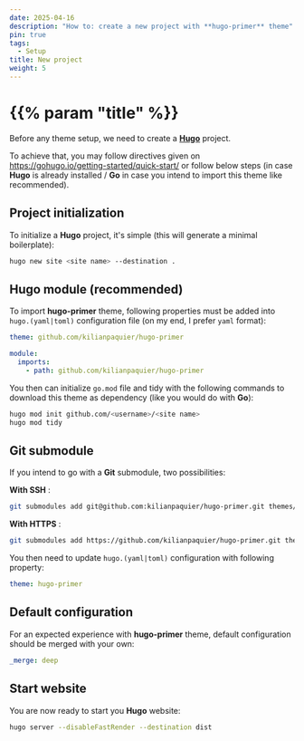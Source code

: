 ```yaml
---
date: 2025-04-16
description: "How to: create a new project with **hugo-primer** theme"
pin: true
tags:
  - Setup
title: New project
weight: 5
---
```


# {{% param "title" %}}

Before any theme setup, we need to create a [**Hugo**](https://gohugo.io/) project.

To achieve that, you may follow directives given on https://gohugo.io/getting-started/quick-start/
or follow below steps (in case **Hugo** is already installed / **Go** in case you intend to import this theme like recommended).

## Project initialization

To initialize a **Hugo** project, it's simple (this will generate a minimal boilerplate):

```sh
hugo new site <site name> --destination .
```

## Hugo module (recommended)

To import **hugo-primer** theme, following properties must be added into `hugo.(yaml|toml)` configuration file (on my end, I prefer `yaml` format):

```yaml
theme: github.com/kilianpaquier/hugo-primer

module:
  imports:
    - path: github.com/kilianpaquier/hugo-primer
```

You then can initialize `go.mod` file and tidy with the following commands to download this theme as dependency (like you would do with **Go**):

```sh
hugo mod init github.com/<username>/<site name>
hugo mod tidy
```

## Git submodule

If you intend to go with a **Git** submodule, two possibilities:

**With SSH** :

```sh
git submodules add git@github.com:kilianpaquier/hugo-primer.git themes/hugo-primer
```

**With HTTPS** :

```sh
git submodules add https://github.com/kilianpaquier/hugo-primer.git themes/hugo-primer
```

You then need to update `hugo.(yaml|toml)` configuration with following property:

```yaml
theme: hugo-primer
```

## Default configuration

For an expected experience with **hugo-primer** theme, default configuration should be merged with your own:

```yaml
_merge: deep
```

## Start website

You are now ready to start you **Hugo** website:

```sh
hugo server --disableFastRender --destination dist
```
